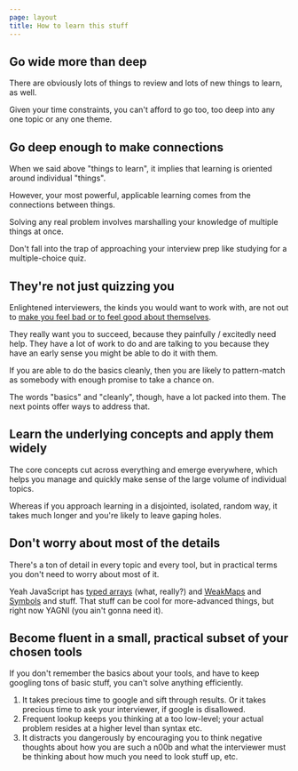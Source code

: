 ```yaml
---
page: layout
title: How to learn this stuff
---
```


## Go wide more than deep

There are obviously lots of things to review and lots of new things to learn, as well.

Given your time constraints, you can't afford to go too, too deep into any one topic or any one theme.

## Go deep enough to make connections

When we said above "things to learn", it implies that learning is oriented around individual "things".

However, your most powerful, applicable learning comes from the connections between things.

Solving any real problem involves marshalling your knowledge of multiple things at once.

Don't fall into the trap of approaching your interview prep like studying for a multiple-choice quiz.

## They're not just quizzing you

Enlightened interviewers, the kinds you would want to work with, are not out to [make you feel bad or to feel good about themselves](https://www.youtube.com/watch?v=5WL_jkFS2gw#t=0m30s).

They really want you to succeed, because they painfully / excitedly need help. They have a lot of work to do and are talking to you because they have an early sense you might be able to do it with them.

If you are able to do the basics cleanly, then you are likely to pattern-match as somebody with enough promise to take a chance on.

The words "basics" and "cleanly", though, have a lot packed into them. The next points offer ways to address that.

## Learn the underlying concepts and apply them widely

The core concepts cut across everything and emerge everywhere, which helps you manage and quickly make sense of the large volume of individual topics.

Whereas if you approach learning in a disjointed, isolated, random way, it takes much longer and you're likely to leave gaping holes.

## Don't worry about most of the details

There's a ton of detail in every topic and every tool, but in practical terms you don't need to worry about most of it.

Yeah JavaScript has [typed arrays](https://developer.mozilla.org/en-US/docs/Web/JavaScript/Typed_arrays) (what, really?) and [WeakMaps](https://developer.mozilla.org/en-US/docs/Web/JavaScript/Reference/Global_Objects/WeakMap) and [Symbols](https://developer.mozilla.org/en-US/docs/Web/JavaScript/Reference/Global_Objects/Symbol) and stuff. That stuff can be cool for more-advanced things, but right now YAGNI (you ain't gonna need it).

## Become fluent in a small, practical subset of your chosen tools

If you don't remember the basics about your tools, and have to keep googling tons of basic stuff, you can't solve anything efficiently.

1. It takes precious time to google and sift through results. Or it takes precious time to ask your interviewer, if google is disallowed.
1. Frequent lookup keeps you thinking at a too low-level; your actual problem resides at a higher level than syntax etc.
1. It distracts you dangerously by encouraging you to think negative thoughts about how you are such a n00b and what the interviewer must be thinking about how much you need to look stuff up, etc.

